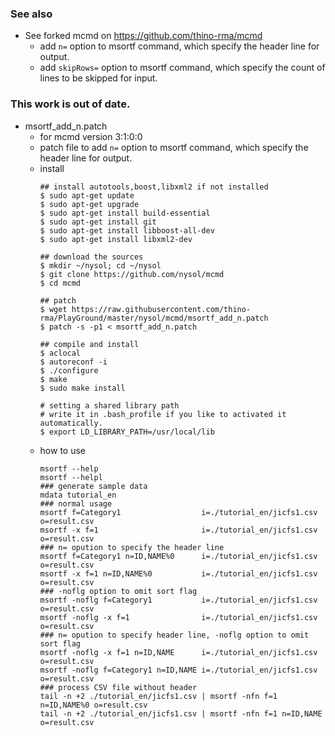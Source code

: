 ### See also
- See forked mcmd on https://github.com/thino-rma/mcmd
  - add ```n=``` option to msortf command, which specify the header line for output.
  - add ```skipRows=``` option to msortf command, which specify the count of lines to be skipped for input.

### This work is out of date.
- msortf_add_n.patch
  - for mcmd version 3:1:0:0
  - patch file to add ```n=``` option to msortf command, which specify the header line for output.
  - install
    ```
    ## install autotools,boost,libxml2 if not installed
    $ sudo apt-get update
    $ sudo apt-get upgrade
    $ sudo apt-get install build-essential
    $ sudo apt-get install git
    $ sudo apt-get install libboost-all-dev
    $ sudo apt-get install libxml2-dev
    
    ## download the sources
    $ mkdir ~/nysol; cd ~/nysol
    $ git clone https://github.com/nysol/mcmd
    $ cd mcmd
    
    ## patch
    $ wget https://raw.githubusercontent.com/thino-rma/PlayGround/master/nysol/mcmd/msortf_add_n.patch
    $ patch -s -p1 < msortf_add_n.patch
    
    ## compile and install
    $ aclocal
    $ autoreconf -i
    $ ./configure
    $ make
    $ sudo make install
    
    # setting a shared library path
    # write it in .bash_profile if you like to activated it automatically.
    $ export LD_LIBRARY_PATH=/usr/local/lib
    ```
  - how to use
    ```
    msortf --help
    msortf --helpl
    ### generate sample data
    mdata tutorial_en
    ### normal usage
    msortf f=Category1                  i=./tutorial_en/jicfs1.csv o=result.csv
    msortf -x f=1                       i=./tutorial_en/jicfs1.csv o=result.csv
    ### n= opution to specify the header line
    msortf f=Category1 n=ID,NAME%0      i=./tutorial_en/jicfs1.csv o=result.csv
    msortf -x f=1 n=ID,NAME%0           i=./tutorial_en/jicfs1.csv o=result.csv
    ### -noflg option to omit sort flag
    msortf -noflg f=Category1           i=./tutorial_en/jicfs1.csv o=result.csv
    msortf -noflg -x f=1                i=./tutorial_en/jicfs1.csv o=result.csv
    ### n= opution to specify header line, -noflg option to omit sort flag
    msortf -noflg -x f=1 n=ID,NAME      i=./tutorial_en/jicfs1.csv o=result.csv
    msortf -noflg f=Category1 n=ID,NAME i=./tutorial_en/jicfs1.csv o=result.csv
    ### process CSV file without header
    tail -n +2 ./tutorial_en/jicfs1.csv | msortf -nfn f=1 n=ID,NAME%0 o=result.csv
    tail -n +2 ./tutorial_en/jicfs1.csv | msortf -nfn f=1 n=ID,NAME   o=result.csv
    ```
